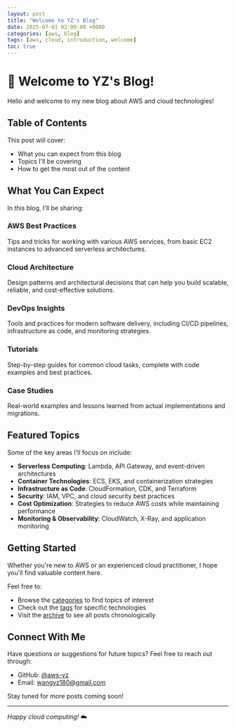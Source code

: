 ```yaml
---
layout: post
title: "Welcome to YZ's Blog"
date: 2025-07-01 02:00:00 +0000
categories: [aws, blog]
tags: [aws, cloud, introduction, welcome]
toc: true
---
```


# 👋 Welcome to YZ's Blog!

Hello and welcome to my new blog about AWS and cloud technologies! 

## Table of Contents

This post will cover:
- What you can expect from this blog
- Topics I'll be covering
- How to get the most out of the content

## What You Can Expect

In this blog, I'll be sharing:

### **AWS Best Practices**
Tips and tricks for working with various AWS services, from basic EC2 instances to advanced serverless architectures.

### **Cloud Architecture** 
Design patterns and architectural decisions that can help you build scalable, reliable, and cost-effective solutions.

### **DevOps Insights**
Tools and practices for modern software delivery, including CI/CD pipelines, infrastructure as code, and monitoring strategies.

### **Tutorials**
Step-by-step guides for common cloud tasks, complete with code examples and best practices.

### **Case Studies**
Real-world examples and lessons learned from actual implementations and migrations.

## Featured Topics

Some of the key areas I'll focus on include:

- **Serverless Computing**: Lambda, API Gateway, and event-driven architectures
- **Container Technologies**: ECS, EKS, and containerization strategies  
- **Infrastructure as Code**: CloudFormation, CDK, and Terraform
- **Security**: IAM, VPC, and cloud security best practices
- **Cost Optimization**: Strategies to reduce AWS costs while maintaining performance
- **Monitoring & Observability**: CloudWatch, X-Ray, and application monitoring

## Getting Started

Whether you're new to AWS or an experienced cloud practitioner, I hope you'll find valuable content here. 

Feel free to:
- Browse the [categories](/categories/) to find topics of interest
- Check out the [tags](/tags/) for specific technologies
- Visit the [archive](/archive/) to see all posts chronologically

## Connect With Me

Have questions or suggestions for future topics? Feel free to reach out through:
- GitHub: [@aws-yz](https://github.com/aws-yz)
- Email: [wangyz180@gmail.com](mailto:wangyz180@gmail.com)

Stay tuned for more posts coming soon!

---

*Happy cloud computing!* ☁️
